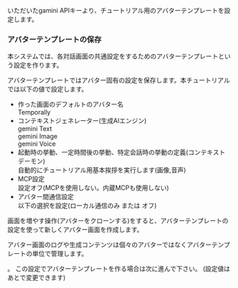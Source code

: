いただいたgamini APIキーより、チュートリアル用のアバターテンプレートを設定します。

### アバターテンプレートの保存

本システムでは、各対話画面の共通設定をするためのアバターテンプレートという設定を作ります。

アバターテンプレートではアバター固有の設定を保存します。本チュートリアルでは以下の値で設定します。

- 作った画面のデフォルトのアバター名  
  Temporally
- コンテキストジェネレーター(生成AIエンジン)  
gemini Text  
gemini Image  
gemini Voice  
- 起動時の挙動、一定時間後の挙動、特定会話時の挙動の定義(コンテキストデーモン)  
自動的にチュートリアル用基本挨拶を実行します(画像,音声)
- MCP設定  
設定オフ(MCPを使用しない。内蔵MCPも使用しない)
- アバター間通信設定  
以下の選択を設定(ローカル通信のみ または オフ)

画面を増やす操作(アバターをクローンする)をすると、アバターテンプレートの設定を使って新しくアバター画面を作成します。

アバター画面のログや生成コンテンツは個々のアバターではなくアバターテンプレートの単位で管理します。

。
この設定でアバターテンプレートを作る場合は次に進んで下さい。
(設定値はあとで変更できます)
